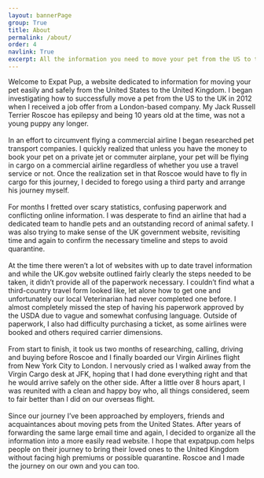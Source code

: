 ```yaml
---
layout: bannerPage
group: True
title: About
permalink: /about/
order: 4
navlink: True
excerpt: All the information you need to move your pet from the US to the UK
---
```


Welcome to Expat Pup, a website dedicated to information for moving your pet easily and safely from the United States to the United Kingdom.  I began investigating how to successfully move a pet from the US to the UK in 2012 when I received a job offer from a London-based company.  My Jack Russell Terrier Roscoe has epilepsy and being 10 years old at the time, was not a young puppy any longer. 
<br><br>
In an effort to circumvent flying a commercial airline I began researched pet transport companies.  I quickly realized that unless you have the money to book your pet on a private jet or commuter airplane, your pet will be flying in cargo on a commercial airline regardless of whether you use a travel service or not.  Once the realization set in that Roscoe would have to fly in cargo for this journey, I decided to forego using a third party and arrange his journey myself.
<br><br>
For months I fretted over scary statistics, confusing paperwork and conflicting online information.  I was desperate to find an airline that had a dedicated team to handle pets and an outstanding record of animal safety.  I was also trying to make sense of the UK government website, revisiting time and again to confirm the necessary timeline and steps to avoid quarantine.
<br><br>
At the time there weren’t a lot of websites with up to date travel information and while the UK.gov website outlined fairly clearly the steps needed to be taken, it didn’t provide all of the paperwork necessary.  I couldn’t find what a third-country travel form looked like, let alone how to get one and unfortunately our local Veterinarian had never completed one before.  I almost completely missed the step of having his paperwork approved by the USDA due to vague and somewhat confusing language.  Outside of paperwork, I also had difficulty purchasing a ticket, as some airlines were booked and others required carrier dimensions.
<br><br>
From start to finish, it took us two months of researching, calling, driving and buying before Roscoe and I finally boarded our Virgin Airlines flight from New York City to London.  I nervously cried as I walked away from the Virgin Cargo desk at JFK, hoping that I had done everything right and that he would arrive safely on the other side.  After a little over 8 hours apart, I was reunited with a clean and happy boy who, all things considered, seem to fair better than I did on our overseas flight.
<br><br>
Since our journey I’ve been approached by employers, friends and acquaintances about moving pets from the United States.  After years of forwarding the same large email time and again, I decided to organize all the information into a more easily read website.  I hope that expatpup.com helps people on their journey to bring their loved ones to the United Kingdom without facing high premiums or possible quarantine.  Roscoe and I made the journey on our own and you can too.